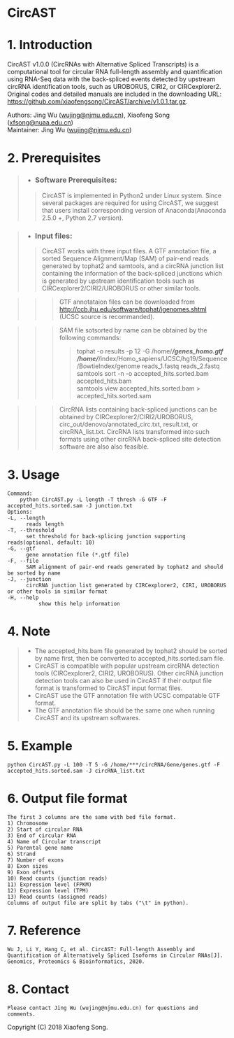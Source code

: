 # CircAST

# 1. Introduction
CircAST v1.0.0 (CircRNAs with Alternative Spliced Transcripts) is a computational tool for circular RNA full-length assembly and quantification using RNA-Seq data with the back-spliced events detected by upstream circRNA identification tools, such as UROBORUS, CIRI2, or CIRCexplorer2. Original codes and detailed manuals are included in the downloading URL: https://github.com/xiaofengsong/CircAST/archive/v1.0.1.tar.gz.

Authors: Jing Wu (wujing@njmu.edu.cn), Xiaofeng Song (xfsong@nuaa.edu.cn) <br>
Maintainer: Jing Wu (wujing@njmu.edu.cn)


# 2. Prerequisites
>* ### Software Prerequisites:
>> CircAST is implemented in Python2 under Linux system. Since several packages are required for using CircAST, we suggest that users install corresponding version of Anaconda(Anaconda 2.5.0 +, Python 2.7 version).

>* ### Input files:
>> CircAST works with three input files. A GTF annotation file, a sorted Sequence Alignment/Map (SAM) of pair-end reads generated by tophat2 and samtools, and a circRNA junction list containing the information of the back-spliced junctions which is generated by upstream identification tools such as CIRCexplorer2/CIRI2/UROBORUS or other similar tools.<br>

>>> GTF annotataion files can be downloaded from http://ccb.jhu.edu/software/tophat/igenomes.shtml (UCSC source is recommanded).

>>> SAM file sotsorted by name can be obtained by the following commands:
>>>> tophat -o results -p 12 -G /home/***/genes_homo.gtf /home/***/index/Homo_sapiens/UCSC/hg19/Sequence/BowtieIndex/genome reads_1.fastq reads_2.fastq <br>
>>>> samtools sort -n -o accepted_hits.sorted.bam accepted_hits.bam <br>
>>>> samtools view accepted_hits.sorted.bam > accepted_hits.sorted.sam <br>

>>> CircRNA lists containing back-spliced junctions can be obtained by CIRCexplorer2/CIRI2/UROBORUS,  circ_out/denovo/annotated_circ.txt, result.txt, or circRNA_list.txt. CircRNA lists transformed into such formats using other circRNA back-spliced site detection software are also also feasible. 

# 3. Usage 
	Command:
		python CircAST.py -L length -T thresh -G GTF -F accepted_hits.sorted.sam -J junction.txt
	Options:
	-L,	--length
		  reads length
	-T,	--threshold
		  set threshold for back-splicing junction supporting reads(optional, default: 10)  
	-G,	--gtf
		  gene annotation file (*.gtf file)
	-F,	--file
		  SAM alignment of pair-end reads generated by tophat2 and should be sorted by name
	-J,	--junction
		  circRNA junction list generated by CIRCexplorer2, CIRI, UROBORUS or other tools in similar format
	-H,	--help
          	  show this help information
		  
# 4. Note
> * The accepted_hits.bam file generated by tophat2 should be sorted by name first, then be converted to accepted_hits.sorted.sam file. <br>
> * CircAST is compatible with popular upstream circRNA detection tools (CIRCexplorer2, CIRI2, UROBORUS). Other circRNA junction detection tools can also be used in CircAST if their output file format is transformed to CircAST input format files. <br>
> * CircAST use the GTF annotation file with UCSC compatable GTF format. <br>
> * The GTF annotation file should be the same one when running CircAST and its upstream softwares. <br> 

# 5. Example
	python CircAST.py -L 100 -T 5 -G /home/***/circRNA/Gene/genes.gtf -F accepted_hits.sorted.sam -J circRNA_list.txt

# 6. Output file format
	The first 3 columns are the same with bed file format.
	1) Chromosome
	2) Start of circular RNA
	3) End of circular RNA
	4) Name of Circular transcript
	5) Parental gene name
	6) Strand
	7) Number of exons
	8) Exon sizes
	9) Exon offsets
	10) Read counts (junction reads)
	11) Expression level (FPKM)
	12) Expression level (TPM)
	13) Read counts (assigned reads)
	Columns of output file are split by tabs ("\t" in python).

# 7. Reference
	Wu J, Li Y, Wang C, et al. CircAST: Full-length Assembly and Quantification of Alternatively Spliced Isoforms in Circular RNAs[J]. Genomics, Proteomics & Bioinformatics, 2020.
# 8. Contact
	Please contact Jing Wu (wujing@njmu.edu.cn) for questions and comments.

Copyright (C) 2018 Xiaofeng Song.
